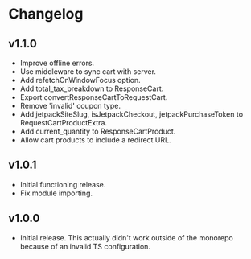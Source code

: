 # Changelog

## v1.1.0

- Improve offline errors.
- Use middleware to sync cart with server.
- Add refetchOnWindowFocus option.
- Add total_tax_breakdown to ResponseCart.
- Export convertResponseCartToRequestCart.
- Remove 'invalid' coupon type.
- Add jetpackSiteSlug, isJetpackCheckout, jetpackPurchaseToken to RequestCartProductExtra.
- Add current_quantity to ResponseCartProduct.
- Allow cart products to include a redirect URL.

## v1.0.1

- Initial functioning release.
- Fix module importing.

## v1.0.0

- Initial release. This actually didn't work outside of the monorepo because of an invalid TS configuration.


